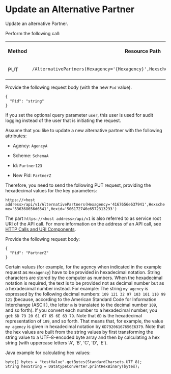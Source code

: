 <!-- loio60d19e38267c4991a2f696f1a00f4ead -->

# Update an Alternative Partner

Update an alternative Partner.



Perform the following call:


<table>
<tr>
<th valign="top">

Method



</th>
<th valign="top">

Resource Path



</th>
</tr>
<tr>
<td valign="top">

PUT



</td>
<td valign="top">

`/AlternativePartners(Hexagency='{Hexagency}',Hexscheme='{Hexscheme}',Hexid='{Hexid}')` 



</td>
</tr>
</table>

Provide the following request body \(with the new `Pid` value\).

```
{
  "Pid": "string"
}
```

If you set the optional query parameter `user`, this user is used for audit logging instead of the user that is initiating the request.

Assume that you like to update a new alternative partner with the following attributes:

-   Agency: `AgencyA`

-   Scheme: `SchemaA`

-   Id: `Partner123`

-   New Pid: `PartnerZ`


Therefore, you need to send the following PUT request, providing the hexadecimal values for the key parameters:

`https://<host address>/api/v1/AlternativePartners(Hexagency='4167656e637941',Hexscheme='536368656d6541',Hexid='506172746e6572313233')`

The part `https://<host address>/api/v1` is also referred to as service root URI of the API call. For more information on the address of an API call, see [HTTP Calls and URI Components](http-calls-and-uri-components-ca75e12.md).

Provide the following request body:

```
{
  "Pid": "PartnerZ"
}
```



Certain values \(for example, for the agency when indicated in the example request as `Hexagency`\) have to be provided in hexadecimal notation. String characters are stored by the computer as numbers. When the hexadecimal notation is required, the text is to be provided not as decimal number but as a hexadecimal number instead. For example: The string `my agency` is expressed by the following decimal numbers: `109 121 32 97 103 101 110 99 121` \(because, according to the American Standard Code for Information Interchange \(ASCII \), the letter `m` is translated to the decimal number `109`, and so forth\). If you convert each number to a hexadecimal number, you get: `6D 79 20 61 67 65 6E 63 79`. Note that `6D` is the hexadecimal representation of `109`, and so forth. That means that, for example, the value `my agency` is given in hexadecimal notation by `6D79206167656E6379`. Note that the hex values are built from the string values by first transforming the string value to a UTF-8-encoded byte array and then by calculating a hex string \(with uppercase letters 'A', 'B', 'C', 'D', 'E'\).

Java example for calculating hex values:

```
byte[] bytes = "testValue".getBytes(StandardCharsets.UTF_8);
String hexString = DatatypeConverter.printHexBinary(bytes);
```

